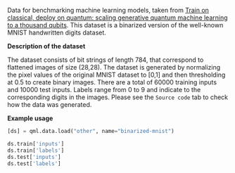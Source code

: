 Data for benchmarking machine learning models, taken from
[Train on classical, deploy on quantum: scaling generative quantum machine learning to a thousand qubits](https://arxiv.org/abs/2503.02934).
This dataset is a binarized version of the well-known MNIST handwritten digits dataset. 

**Description of the dataset**

The dataset consists of bit strings of length 784, that correspond to flattened images of size
(28,28). The dataset is generated by normalizing the pixel values of the original MNIST dataset
to [0,1] and then thresholding at 0.5 to create binary images. There are a total of 60000 training
inputs and 10000 test inputs. Labels range from 0 to 9 and indicate to the corresponding digits in the images. 
Please see the ``Source code`` tab to check how the data was generated.

**Example usage**

```python
[ds] = qml.data.load("other", name="binarized-mnist")

ds.train['inputs']
ds.train['labels']
ds.test['inputs']
ds.test['labels']
```
